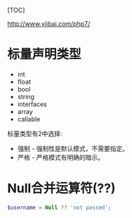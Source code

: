 [TOC]

http://www.yiibai.com/php7/

# 标量声明类型

- int
- float
- bool
- string
- interfaces
- array
- callable

标量类型有2中选择: 

- 强制 - 强制性是默认模式，不需要指定。
- 严格 - 严格模式有明确的暗示。





# Null合并运算符(??)

```php
$username = Null ?? 'not passed';
```







